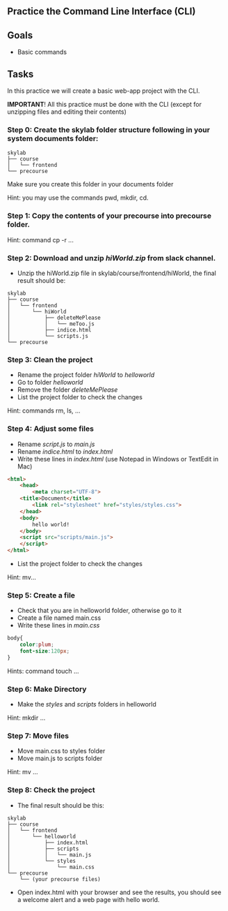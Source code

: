 ## Practice the Command Line Interface (CLI)

## Goals

- Basic commands

## Tasks

In this practice we will create a basic web-app project with the CLI.

**IMPORTANT**! All this practice must be done with the CLI (except for unzipping files and editing their contents)

### **Step 0**: Create the skylab folder structure following in your system documents folder:

```
skylab
├── course
│   └── frontend
└── precourse
```

Make sure you create this folder in your documents folder 

Hint: you may use the commands pwd, mkdir, cd.

### **Step 1**: Copy the contents of your precourse into precourse folder.

Hint: command cp -r ...

### **Step 2**: Download and unzip *hiWorld.zip* from slack channel.

- Unzip the hiWorld.zip file in skylab/course/frontend/hiWorld, the final result should be:

```
skylab
├── course
│   └── frontend
│       └── hiWorld
│           ├── deleteMePlease
│           │   └── meToo.js
│           ├── indice.html
│           └── scripts.js
└── precourse
```

### **Step 3**: Clean the project

- Rename the project folder *hiWorld* to *helloworld*
- Go to folder *helloworld*
- Remove the folder *deleteMePlease* 
- List the project folder to check the changes

Hint: commands rm, ls, ...

### **Step 4**: Adjust some files 

- Rename *script.js* to *main.js*
- Rename *indice.html* to *index.html* 
- Write these lines in *index.html* (use Notepad in Windows or TextEdit in Mac)

```html
<html>
    <head>
        <meta charset="UTF-8">
    <title>Document</title>
        <link rel="stylesheet" href="styles/styles.css">
    </head>
    <body>
        hello world!
    </body>
    <script src="scripts/main.js">
    </script>
</html>
```

- List the project folder to check the changes

Hint: mv...

### **Step 5**: Create a file

- Check that you are in helloworld folder, otherwise go to it
- Create a file named main.css
- Write these lines in *main.css* 

```css
body{
    color:plum;
    font-size:120px;
}
```

Hints: command touch ...

### **Step 6**: Make Directory

- Make the *styles* and *scripts* folders in helloworld

Hint: mkdir ...

### **Step 7**: Move files

- Move main.css to styles folder
- Move main.js to scripts folder

Hint: mv ...

### **Step 8**: Check the project

- The final result should be this:

```
skylab
├── course
│   └── frontend
│       └── helloworld
│           ├── index.html
│           ├── scripts
│           │   └── main.js
│           └── styles
│               └── main.css
└── precourse
    └── (your precourse files)
```

- Open index.html with your browser and see the results, you should see a welcome alert and a web page with hello world.
